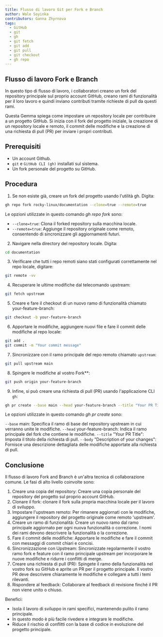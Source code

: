 ```yaml
---
title: Flusso di lavoro Git per Fork e Branch
author: Wale Soyinka
contributors: Ganna Zhyrnova
tags:
  - GitHub
  - git
  - gh
  - git fetch
  - git add
  - git pull
  - git checkout
  - gh repo
---
```


## Flusso di lavoro Fork e Branch

In questo tipo di flusso di lavoro, i collaboratori creano un fork del repository principale sul proprio account GitHub, creano rami di funzionalità per il loro lavoro e quindi inviano contributi tramite richieste di pull da questi rami.

Questa Gemma spiega come impostare un repository locale per contribuire a un progetto GitHub. Si inizia con il fork del progetto iniziale, la creazione di un repository locale e remoto, il commit delle modifiche e la creazione di una richiesta di pull (PR) per inviare i propri contributi.

## Prerequisiti

- Un account Github.
- `git` e `GitHub CLI (gh)` installati sul sistema.
- Un fork personale del progetto su GitHub.

## Procedura

1. Se non esiste già, creare un fork del progetto usando l'utilità gh. Digita:

  ```bash
  gh repo fork rocky-linux/documentation --clone=true --remote=true
  ```

  Le opzioni utilizzate in questo comando _gh repo fork_ sono:

  - `--clone=true`: Clona il forked repository sulla macchina locale.
  - `--remote=true`: Aggiunge il repository originale come remoto, consentendo di sincronizzare gli aggiornamenti futuri.

2. Navigare nella directory del repository locale. Digita:

  ```bash
  cd documentation
  ```

3. Verificare che tutti i repo remoti siano stati configurati correttamente nel repo locale, digitare:

  ```bash
  git remote -vv
  ```

4. Recuperare le ultime modifiche dal telecomando upstream:

  ```bash
  git fetch upstream
  ```

5. Creare e fare il checkout di un nuovo ramo di funzionalità chiamato your-feature-branch:

  ```bash
  git checkout -b your-feature-branch
  ```

6. Apportare le modifiche, aggiungere nuovi file e fare il commit delle modifiche al repo locale:

  ```bash
  git add .
  git commit -m "Your commit message"
  ```

7. Sincronizzare con il ramo principale del repo remoto chiamato `upstream`:

  ```bash
  git pull upstream main
  ```

8. Spingere le modifiche al vostro Fork\*\*:

  ```bash
  git push origin your-feature-branch
  ```

9. Infine, si può creare una richiesta di pull (PR) usando l'applicazione CLI `gh`:

  ```bash
  gh pr create --base main --head your-feature-branch --title "Your PR Title" --body "Description of your changes"
  ```

  Le opzioni utilizzate in questo comando _gh pr create_ sono:

  `--base` main: Specifica il ramo di base del repository upstream in cui verranno unite le modifiche.
  `--head` your-feature-branch: Indica il ramo principale del fork che contiene le modifiche.
  `--title` "Your PR Title": Imposta il titolo della richiesta di pull.
  `--body` "Description of your changes": Fornisce una descrizione dettagliata delle modifiche apportate alla richiesta di pull.

## Conclusione

Il flusso di lavoro Fork and Branch è un'altra tecnica di collaborazione comune.
Le fasi di alto livello coinvolte sono:

1. Creare una copia del repository: Creare una copia personale del repository del progetto sul proprio account GitHub.
2. Clonare il fork: clonare il fork sulla propria macchina locale per il lavoro di sviluppo.
3. Impostare l'upstream remoto: Per rimanere aggiornati con le modifiche, aggiungere il repository del progetto originale come remoto 'upstream'.
4. Creare un ramo di funzionalità: Creare un nuovo ramo dal ramo principale aggiornato per ogni nuova funzionalità o correzione. I nomi dei rami devono descrivere la funzionalità o la correzione.
5. Fare il commit delle modifiche: Apportare le modifiche e fare il commit con messaggi di commit chiari e concisi.
6. Sincronizzazione con Upstream: Sincronizzate regolarmente il vostro ramo fork e feature con il ramo principale upstream per incorporare le nuove modifiche e ridurre i conflitti di merge.
7. Creare una richiesta di pull (PR): Spingete il ramo della funzionalità nel vostro fork su GitHub e aprite un PR per il progetto principale. Il vostro PR deve descrivere chiaramente le modifiche e collegare a tutti i temi rilevanti.
8. Rispondere al feedback: Collaborare al feedback di revisione finché il PR non viene unito o chiuso.

Benefici:

- Isola il lavoro di sviluppo in rami specifici, mantenendo pulito il ramo principale.
- In questo modo è più facile rivedere e integrare le modifiche.
- Riduce il rischio di conflitti con la base di codice in evoluzione del progetto principale.
